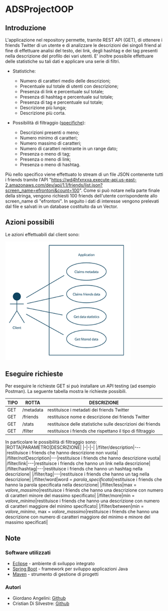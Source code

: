 # ADSProjectOOP

## Introduzione
L'applicazione nel repository permette, tramite REST API (GET), di ottenere i friends Twitter di un utente e di
analizzare le descrizioni dei singoli friend al fine di effettuare analisi del testo, dei link, degli hashtag e 
dei tag presenti nella descrizione del profilo dei vari utenti.
E' inoltre possibile effettuare delle statistiche su tali dati e applicare una serie di filtri.

* Statistiche:
  * Numero di caratteri medio delle descrizioni;
  * Precentuale sul totale di utenti con descrizione;
  * Presenza di link e percentuale sul totale;
  * Presenza di hashtag e percentuale sul totale;
  * Presenza di tag e percentuale sul totale;
  * Descrizione più lunga;
  * Descrizione più corta.

* Possibilità  di filtraggio ([specifiche](https://github.com/giordanoangelini/ADSProjectOOP/#eseguire-richieste)):
  * Descrizioni presenti o meno;
  * Numero minimo di caratteri;
  * Numero massimo di caratteri;
  * Numero di caratteri reintrante in un range dato;
  * Presenza o meno di tag;
  * Presenza o meno di link;
  * Presenza o meno di hashtag.

Più nello specifico viene effettuato lo stream di un file JSON contenente tutti i friends tramite l'API 
"https://wd4hfxnxxa.execute-api.us-east-2.amazonaws.com/dev/api/1.1/friends/list.json?screen_name=efrontoni&count=100".
Come si può notare nella parte finale della stringa, vengono richiesti 100 friends dell'utente corrispondente allo screen_name di "efrontoni". In seguito i dati di interesse vengono prelevati dal file e salvati in un database costituito da un Vector.

## Azioni possibili
Le azioni effettuabili dal client sono:

<img src = "ADSProjectOOP/UML/01)%20UseCase.png" width = 400>


## Eseguire richieste
Per eseguire le richieste GET si può installare un API testing (ad esempio Postman). La seguente tabella mostra le richieste possibili.

|    TIPO        |ROTTA                          |DESCRIZIONE                               |
|----------------|-------------------------------|-------------------------------------------|
|GET             |/metadata                      |restituisce i metadati dei friends Twitter |
|GET             |/friends                       |restituisce nome e descrizione dei friends Twitter|
|GET             |/stats                         |restituisce delle statistiche sulle descrizioni dei friends|
|GET             |/filter                        |restituisce i friends che rispettano il tipo di filtraggio|

In particolare le possibilità di filtraggio sono:
|ROTTA|PARAMETRO|DESCRIZIONE|
|-|-|-|
|/filter/description|---|restituisce i friends che hanno descrizione non vuota|
|/filter/notDescription|---|restituisce i friends che hanno descrizione vuota|
|/filter/link|---|restituisce i friends che hanno un link nella descrizione|
|/filter/hashtag|---|restituisce i friends che hanno un hashtag nella descrizione|
|/filter/tag|---|restituisce i friends che hanno un tag nella descrizione|
|/filter/word|word = _parola_specificata_|restituisce i friends che hanno la parola specificata nella descrizione|
|/filter/less|max = _valore_massimo_|restituisce i friends che hanno una descrizione con numero di caratteri minore del massimo specificato|
|/filter/more|min = _valore_minimo_|restituisce i friends che hanno una descrizione con numero di caratteri maggiore del minimo specificato|
|/filter/between|min = _valore_minimo_, max = _valore_massimo_|restituisce i friends che hanno una descrizione con numero di caratteri maggiore del minimo e minore del massimo specificati|

## Note

### Software utilizzati
* [Eclipse](https://www.eclipse.org/) - ambiente di sviluppo integrato
* [Spring Boot](https://spring.io/projects/spring-boot) - framework per sviluppo applicazioni Java
* [Maven](https://maven.apache.org/) - strumento di gestione di progetti

### Autori
* Giordano Angelini: [Github](https://github.com/giordanoangelini)
* Cristian Di Silvestre: [Github](https://github.com/DiSilvestreCristian)
